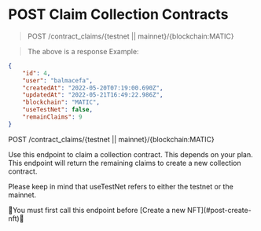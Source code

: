 # POST Claim Collection Contracts
> POST /contract_claims/{testnet || mainnet}/{blockchain:MATIC}

> The above is a response Example:

```json
{
    "id": 4,
    "user": "balmacefa",
    "createdAt": "2022-05-20T07:19:00.690Z",
    "updatedAt": "2022-05-21T16:49:22.986Z",
    "blockchain": "MATIC",
    "useTestNet": false,
    "remainClaims": 9
}
```

<aside class="notice">
POST /contract_claims/{testnet || mainnet}/{blockchain:MATIC}
</aside>

Use this endpoint to claim a collection contract. This depends on your plan.
This endpoint will return the remaining claims to create a new collection contract. 

Please keep in mind that useTestNet refers to either the testnet or the mainnet.

<aside class="warning">
</aside>
🛑You must first call this endpoint before [Create a new NFT](#post-create-nft)🛑
<aside class="warning">
</aside>
